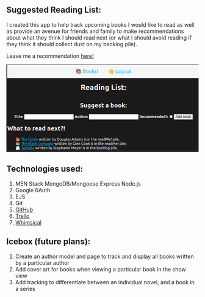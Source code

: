 ## Suggested Reading List:
I created this app to help track upcoming books I would like to read as well as provide an avenue for friends and family to make recommendations about what they think I should read next (or what I should avoid reading if they think it should collect dust on my backlog pile).

Leave me a recommendation [here!](link)

![Reading List Screenshot](./public/readingList.png)

## Technologies used:
1. MEN Stack
  MongoDB/Mongoose
  Express
  Node.js
2. Google 0Auth
3. EJS
4. Git
5. [GitHub](https://github.com/MendersGame/readingList)
6. [Trello](https://trello.com/b/hH0LyqUq/unit-2-project)
7. [Whimsical](https://whimsical.com/bookshelfwireframes-ZbRPQPSeBHSZskgnkvxZp)

## Icebox (future plans):
1. Create an author model and page to track and display all books written by a particular author
2. Add cover art for books when viewing a particular book in the show view
3. Add tracking to differentiate between an individual novel, and a book in a series
